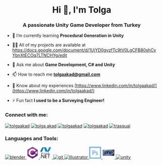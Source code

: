 <h1 align="center">Hi 👋, I'm Tolga</h1>
<h3 align="center">A passionate Unity Game Developer from Turkey</h3>

- 🌱 I’m currently learning **Procedural Generation in Unity**

- 👨‍💻 All of my projects are available at https://docs.google.com/document/d/1UjYD0gvzfTc9tV0LgCFB80shCvYbnXtECOg7LTNCHYg/edit

- 💬 Ask me about **Game Development, C# and Unity**

- 📫 How to reach me **tolgaakad@gmail.com**

- 📄 Know about my experiences [https://www.linkedin.com/in/tolgaakad/](https://www.linkedin.com/in/tolgaakad/)

- ⚡ Fun fact **I used to be a Surveying Engineer!**

<h3 align="left">Connect with me:</h3>
<p align="left">
<a href="https://linkedin.com/in/tolgaakad" target="blank"><img align="center" src="https://raw.githubusercontent.com/rahuldkjain/github-profile-readme-generator/master/src/images/icons/Social/linked-in-alt.svg" alt="tolgaakad" height="30" width="40" /></a>
<a href="https://fb.com/tolga akad" target="blank"><img align="center" src="https://raw.githubusercontent.com/rahuldkjain/github-profile-readme-generator/master/src/images/icons/Social/facebook.svg" alt="tolga akad" height="30" width="40" /></a>
<a href="https://instagram.com/tolgaakad" target="blank"><img align="center" src="https://raw.githubusercontent.com/rahuldkjain/github-profile-readme-generator/master/src/images/icons/Social/instagram.svg" alt="tolgaakad" height="30" width="40" /></a>
<a href="https://www.behance.net/tolgaakad" target="blank"><img align="center" src="https://raw.githubusercontent.com/rahuldkjain/github-profile-readme-generator/master/src/images/icons/Social/behance.svg" alt="tolgaakad" height="30" width="40" /></a>
<a href="https://www.youtube.com/channel/UCNjHSC-HnemzsYdHAGPODtA" target="blank"><img align="center" src="https://raw.githubusercontent.com/rahuldkjain/github-profile-readme-generator/master/src/images/icons/Social/youtube.svg" alt="trasqual" height="30" width="40" /></a>
</p>

<h3 align="left">Languages and Tools:</h3>
<p align="left"> <a href="https://www.blender.org/" target="_blank" rel="noreferrer"> <img src="https://download.blender.org/branding/community/blender_community_badge_white.svg" alt="blender" width="40" height="40"/> </a> <a href="https://www.w3schools.com/cs/" target="_blank" rel="noreferrer"> <img src="https://raw.githubusercontent.com/devicons/devicon/master/icons/csharp/csharp-original.svg" alt="csharp" width="40" height="40"/> </a> <a href="https://dotnet.microsoft.com/" target="_blank" rel="noreferrer"> <img src="https://raw.githubusercontent.com/devicons/devicon/master/icons/dot-net/dot-net-original-wordmark.svg" alt="dotnet" width="40" height="40"/> </a> <a href="https://git-scm.com/" target="_blank" rel="noreferrer"> <img src="https://www.vectorlogo.zone/logos/git-scm/git-scm-icon.svg" alt="git" width="40" height="40"/> </a> <a href="https://www.adobe.com/in/products/illustrator.html" target="_blank" rel="noreferrer"> <img src="https://www.vectorlogo.zone/logos/adobe_illustrator/adobe_illustrator-icon.svg" alt="illustrator" width="40" height="40"/> </a> <a href="https://www.photoshop.com/en" target="_blank" rel="noreferrer"> <img src="https://raw.githubusercontent.com/devicons/devicon/master/icons/photoshop/photoshop-line.svg" alt="photoshop" width="40" height="40"/> </a> <a href="https://www.php.net" target="_blank" rel="noreferrer"> <img src="https://raw.githubusercontent.com/devicons/devicon/master/icons/php/php-original.svg" alt="php" width="40" height="40"/> </a> <a href="https://unity.com/" target="_blank" rel="noreferrer"> <img src="https://www.vectorlogo.zone/logos/unity3d/unity3d-icon.svg" alt="unity" width="40" height="40"/> </a> </p>


